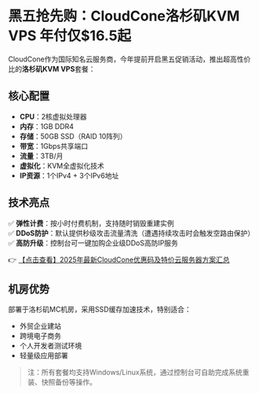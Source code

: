 # 黑五抢先购：CloudCone洛杉矶KVM VPS 年付仅$16.5起

CloudCone作为国际知名云服务商，今年提前开启黑五促销活动，推出超高性价比的**洛杉矶KVM VPS**套餐：

## 核心配置
- **CPU**：2核虚拟处理器
- **内存**：1GB DDR4
- **存储**：50GB SSD（RAID 10阵列）
- **带宽**：1Gbps共享端口
- **流量**：3TB/月
- **虚拟化**：KVM全虚拟化技术
- **IP资源**：1个IPv4 + 3个IPv6地址

## 技术亮点
✅ **弹性计费**：按小时付费机制，支持随时销毁重建实例  
✅ **DDoS防护**：默认提供秒级攻击流量清洗（遭遇持续攻击时会触发空路由保护）  
✅ **高防升级**：控制台可一键加购企业级DDoS高防IP服务  

👉 [【点击查看】2025年最新CloudCone优惠码及特价云服务器方案汇总](https://bit.ly/Cloudcone)

## 机房优势
部署于洛杉矶MC机房，采用SSD缓存加速技术，特别适合：
- 外贸企业建站
- 跨境电子商务
- 个人开发者测试环境
- 轻量级应用部署

> 注：所有套餐均支持Windows/Linux系统，通过控制台可自助完成系统重装、快照备份等操作。